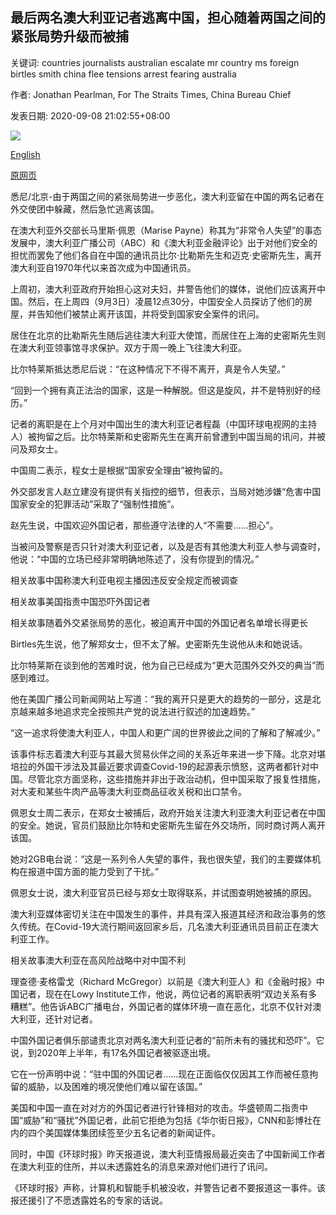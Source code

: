 ## 最后两名澳大利亚记者逃离中国，担心随着两国之间的紧张局势升级而被捕

关键词: countries journalists australian escalate mr country ms foreign birtles smith china flee tensions arrest fearing australia

作者: Jonathan Pearlman, For The Straits Times, China Bureau Chief

发表日期: 2020-09-08 21:02:55+08:00

![](https://www.straitstimes.com/sites/default/files/styles/x_large/public/articles/2020/09/08/yq-birtles-008092024.jpg?itok=T3FdJacg)

[English](Last%202%20Australian%20journalists%20flee%20China%2C%20fearing%20arrest%20as%20tensions%20between%20both%20countries%20escalate.md)

[原网页](https://www.straitstimes.com/asia/east-asia/last-two-aussie-journalists-flee-china-fearing-arrest-as-tensions-between-two)

悉尼/北京-由于两国之间的紧张局势进一步恶化，澳大利亚留在中国的两名记者在外交使团中躲藏，然后急忙逃离该国。

在澳大利亚外交部长马里斯·佩恩（Marise Payne）称其为“非常令人失望”的事态发展中，澳大利亚广播公司（ABC）和《澳大利亚金融评论》出于对他们安全的担忧而罢免了他们各自在中国的通讯员比尔·比勒斯先生和迈克·史密斯先生，离开澳大利亚自1970年代以来首次成为中国通讯员。

上周初，澳大利亚政府开始担心这对夫妇，并警告他们的媒体，说他们应该离开中国。然后，在上周四（9月3日）凌晨12点30分，中国安全人员探访了他们的房屋，并告知他们被禁止离开该国，并将受到国家安全案件的讯问。

居住在北京的比勒斯先生随后逃往澳大利亚大使馆，而居住在上海的史密斯先生则在澳大利亚领事馆寻求保护。双方于周一晚上飞往澳大利亚。

比尔特莱斯抵达悉尼后说：“在这种情况下不得不离开，真是令人失望。”

“回到一个拥有真正法治的国家，这是一种解脱。但这是旋风，并不是特别好的经历。”

记者的离职是在上个月对中国出生的澳大利亚记者程磊（中国环球电视网的主持人）被拘留之后。比尔特莱斯和史密斯先生在离开前曾遭到中国当局的讯问，并被问及郑女士。

中国周二表示，程女士是根据“国家安全理由”被拘留的。

外交部发言人赵立建没有提供有关指控的细节，但表示，当局对她涉嫌“危害中国国家安全的犯罪活动”采取了“强制性措施”。

赵先生说，中国欢迎外国记者，那些遵守法律的人“不需要……担心”。

当被问及警察是否只针对澳大利亚记者，以及是否有其他澳大利亚人参与调查时，他说：“中国的立场已经非常明确地陈述了，没有你提到的情况。”

相关故事中国称澳大利亚电视主播因违反安全规定而被调查

相关故事美国指责中国恐吓外国记者

相关故事随着外交紧张局势的恶化，被迫离开中国的外国记者名单增长得更长

Birtles先生说，他了解郑女士，但不太了解。史密斯先生说他从未和她说话。

比尔特莱斯在谈到他的苦难时说，他为自己已经成为“更大范围外交外交的典当”而感到难过。

他在美国广播公司新闻网站上写道：“我的离开只是更大的趋势的一部分，这是北京越来越多地追求完全按照共产党的说法进行叙述的加速趋势。”

“这一追求将使澳大利亚人，中国人和更广阔的世界彼此之间的了解和了解减少。”

该事件标志着澳大利亚与其最大贸易伙伴之间的关系近年来进一步下降。北京对堪培拉的外国干涉法及其最近要求调查Covid-19的起源表示愤怒，这两者都针对中国。尽管北京方面坚称，这些措施并非出于政治动机，但中国采取了报复性措施，对大麦和某些牛肉产品等澳大利亚商品征收关税和出口禁令。

佩恩女士周二表示，在郑女士被捕后，政府开始关注澳大利亚澳大利亚记者在中国的安全。她说，官员们鼓励比尔特和史密斯先生留在外交场所，同时商讨两人离开该国。

她对2GB电台说：“这是一系列令人失望的事件，我也很失望，我们的主要媒体机构在报道中国方面的能力受到了干扰。”

佩恩女士说，澳大利亚官员已经与郑女士取得联系，并试图查明她被捕的原因。

澳大利亚媒体密切关注在中国发生的事件，并具有深入报道其经济和政治事务的悠久传统。在Covid-19大流行期间返回家乡后，几名澳大利亚通讯员目前正在澳大利亚工作。

相关故事澳大利亚在高风险战略中对中国不利

理查德·麦格雷戈（Richard McGregor）以前是《澳大利亚人》和《金融时报》中国记者，现在在Lowy Institute工作，他说，两位记者的离职表明“双边关系有多糟糕”。他告诉ABC广播电台，外国记者的媒体环境一直在恶化，北京不仅针对澳大利亚，还针对记者。

中国外国记者俱乐部谴责北京对两名澳大利亚记者的“前所未有的骚扰和恐吓”。它说，到2020年上半年，有17名外国记者被驱逐出境。

它在一份声明中说：“驻中国的外国记者……现在正面临仅仅因其工作而被任意拘留的威胁，以及困难的境况使他们难以留在该国。”

美国和中国一直在对对方的外国记者进行针锋相对的攻击。华盛顿周二指责中国“威胁”和“骚扰”外国记者，此前它拒绝为包括《华尔街日报》，CNN和彭博社在内的四个美国媒体集团续签至少五名记者的新闻证件。

同时，中国《环球时报》昨天报道说，澳大利亚情报局最近突击了中国新闻工作者在澳大利亚的住所，并以未透露姓名的消息来源对他们进行了讯问。

《环球时报》声称，计算机和智能手机被没收，并警告记者不要报道这一事件。该报还援引了不愿透露姓名的专家的话说。